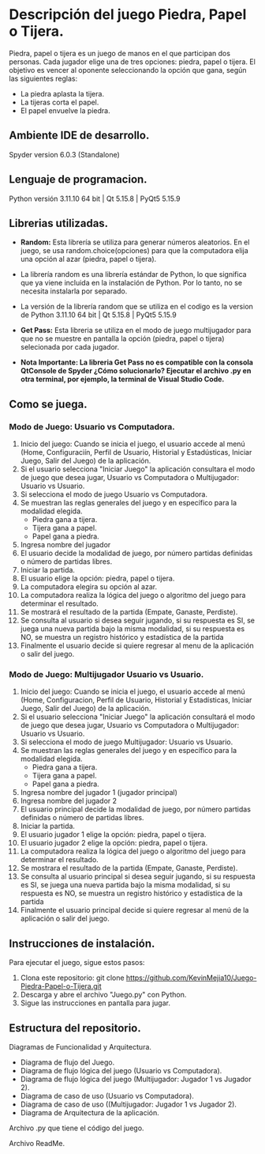 # Descripción del juego Piedra, Papel o Tijera.

Piedra, papel o tijera es un juego de manos en el que participan dos personas. Cada jugador elige una de tres opciones: piedra, papel o tijera. El objetivo es vencer al oponente seleccionando la opción que gana, según las siguientes reglas:

* La piedra aplasta la tijera.
* La tijeras corta el papel.
* El papel envuelve la piedra.

## Ambiente IDE de desarrollo.
Spyder version 6.0.3 (Standalone)

## Lenguaje de programacion.
Python versión 3.11.10 64 bit | Qt 5.15.8 | PyQt5 5.15.9

## Librerias utilizadas.
* **Random:** Esta librería se utiliza para generar números aleatorios. En el juego, se usa random.choice(opciones) para que la computadora elija una opción al azar (piedra, papel o tijera). 
* La librería random es una librería estándar de Python, lo que significa que ya viene incluida en la instalación de Python. Por lo tanto, no se necesita instalarla por separado.
* La versión de la librería random que se utiliza en el codigo es la version de Python 3.11.10 64 bit | Qt 5.15.8 | PyQt5 5.15.9
* **Get Pass:**  Esta libreria se utiliza en el modo de juego multijugador para que no se muestre en pantalla la opción (piedra, papel o tijera) selecionada por cada jugador.

* **Nota Importante: La libreria Get Pass no es compatible con la consola QtConsole de Spyder ¿Cómo solucionarlo? Ejecutar el archivo .py en otra terminal, por ejemplo, la terminal de Visual Studio Code.**  

## Como se juega.

### Modo de Juego: Usuario vs Computadora. 
1. Inicio del juego: Cuando se inicia el juego, el usuario accede al menú (Home, Configuraciín, Perfil de Usuario, Historial y Estadústicas, Iniciar Juego, Salir del Juego) de la aplicación.
2. Si el usuario selecciona "Iniciar Juego" la aplicación consultara el modo de juego que desea jugar, Usuario vs Computadora o Multijugador: Usuario vs Usuario.
3. Si selecciona el modo de juego Usuario vs Computadora.
4. Se muestran las reglas generales del juego y en específico para la modalidad elegida. 
   - Piedra gana a tijera.
   - Tijera gana a papel.
   - Papel gana a piedra.
5. Ingresa nombre del jugador
6. El usuario decide la modalidad de juego, por número partidas definidas o número de partidas libres.
7. Iniciar la partida.
8. El usuario elige la opción: piedra, papel o tijera.
9. La computadora elegira su opción al azar.
10. La computadora realiza la lógica del juego o algoritmo del juego para determinar el resultado. 
11. Se mostrará el resultado de la partida (Empate, Ganaste, Perdiste).
12. Se consulta al usuario si desea seguir jugando, si su respuesta es SI, se juega una nueva partida bajo la misma modalidad, si su respuesta es NO, se muestra un registro histórico y estadística de la partida
13. Finalmente el usuario decide si quiere regresar al menu de la aplicación o salir del juego. 

### Modo de Juego: Multijugador Usuario vs Usuario. 

1. Inicio del juego: Cuando se inicia el juego, el usuario accede al menú (Home, Configuracion, Perfil de Usuario, Historial y Estadísticas, Iniciar Juego, Salir del Juego) de la aplicación.
2. Si el usuario selecciona "Iniciar Juego" la aplicación consultará el modo de juego que desea jugar, Usuario vs Computadora o Multijugador: Usuario vs Usuario.
3. Si selecciona el modo de juego Multijugador: Usuario vs Usuario.
4. Se muestran las reglas generales del juego y en específico para la modalidad elegida.
   - Piedra gana a tijera.
   - Tijera gana a papel.
   - Papel gana a piedra.
5. Ingresa nombre del jugador 1 (jugador principal)
6. Ingresa nombre del jugador 2
7. El usuario principal decide la modalidad de juego, por número partidas definidas o número de partidas libres.
8. Iniciar la partida.
9. El usuario jugador 1 elige la opción: piedra, papel o tijera.
10. El usuario jugador 2 elige la opción: piedra, papel o tijera.
11. La computadora realiza la lógica del juego o algoritmo del juego para determinar el resultado. 
12. Se mostrara el resultado de la partida (Empate, Ganaste, Perdiste).
13. Se consulta al usuario principal si desea seguir jugando, si su respuesta es SI, se juega una nueva partida bajo la misma modalidad, si su respuesta es NO, se muestra un registro histórico y estadística de la partida
14. Finalmente el usuario principal decide si quiere regresar al menú de la aplicación o salir del juego. 

## Instrucciones de instalación. 

Para ejecutar el juego, sigue estos pasos:

1. Clona este repositorio: git clone https://github.com/KevinMejia10/Juego-Piedra-Papel-o-Tijera.git
2. Descarga y abre el archivo "Juego.py" con Python.  
3. Sigue las instrucciones en pantalla para jugar.

## Estructura del repositorio. 

Diagramas de Funcionalidad y Arquitectura. 

  * Diagrama de flujo del Juego.
  * Diagrama de flujo lógica del juego (Usuario vs Computadora).
  * Diagrama de flujo lógica del juego (Multijugador:  Jugador 1 vs Jugador 2).
  * Diagrama de caso de uso (Usuario vs Computadora).
  * Diagrama de caso de uso ((Multijugador:  Jugador 1 vs Jugador 2).
  * Diagrama de Arquitectura de la aplicación.

Archivo .py que tiene el código del juego.

Archivo ReadMe. 


